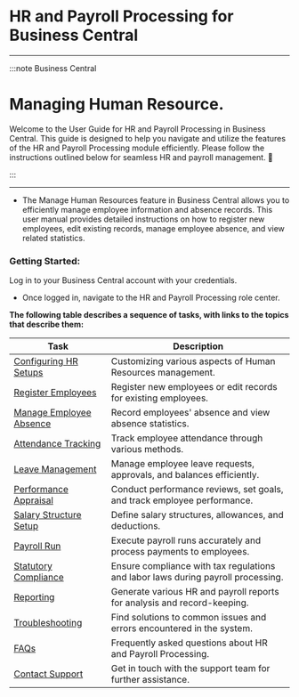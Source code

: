 # HR and Payroll Processing for Business Central
---

:::note Business Central
<div class="container">
    <div class="custom-note">
        <h1>Managing Human Resource.</h1>
        <p>Welcome to the User Guide for HR and Payroll Processing in Business Central. This guide is designed to help you navigate and utilize the features of the HR and Payroll Processing module efficiently. Please follow the instructions outlined below for seamless HR and payroll management. 🤗</p>
    </div>
</div>
:::

---

- The Manage Human Resources feature in Business Central allows you to efficiently manage employee information and absence records. This user manual provides detailed instructions on how to register new employees, edit existing records, manage employee absence, and view related statistics.

### Getting Started:

Log in to your Business Central account with your credentials.
- Once logged in, navigate to the HR and Payroll Processing role center.

**The following table describes a sequence of tasks, with links to the topics that describe them:**

| Task                                              | Description                                                                 |
|---------------------------------------------------|-----------------------------------------------------------------------------|
| [Configuring HR Setups](#configuring-hr-setups)  | Customizing various aspects of Human Resources management.                 |
| [Register Employees](#register-employees)        | Register new employees or edit records for existing employees.             |
| [Manage Employee Absence](#manage-employee-absence) | Record employees' absence and view absence statistics.                   |
| [Attendance Tracking](#attendance-tracking)      | Track employee attendance through various methods.                          |
| [Leave Management](#leave-management)            | Manage employee leave requests, approvals, and balances efficiently.        |
| [Performance Appraisal](#performance-appraisal)  | Conduct performance reviews, set goals, and track employee performance.    |
| [Salary Structure Setup](#salary-structure-setup) | Define salary structures, allowances, and deductions.                       |
| [Payroll Run](#payroll-run)                      | Execute payroll runs accurately and process payments to employees.          |
| [Statutory Compliance](#statutory-compliance)    | Ensure compliance with tax regulations and labor laws during payroll processing. |
| [Reporting](#reporting)                          | Generate various HR and payroll reports for analysis and record-keeping.     |
| [Troubleshooting](#troubleshooting)              | Find solutions to common issues and errors encountered in the system.        |
| [FAQs](#faqs)                                    | Frequently asked questions about HR and Payroll Processing.                 |
| [Contact Support](#contact-support)              | Get in touch with the support team for further assistance.                  |

